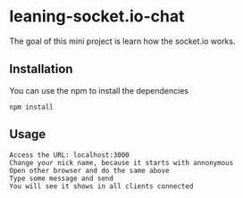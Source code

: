 # leaning-socket.io-chat

The goal of this mini project is learn how the socket.io works.

## Installation

You can use the npm to install the dependencies

```
npm install 
```

## Usage

```
Access the URL: localhost:3000  
Change your nick name, because it starts with annonymous
Open other browser and do the same above
Type some message and send
You will see it shows in all clients connected
```
